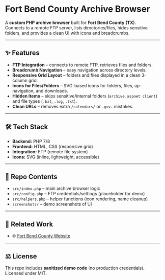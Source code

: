 # Fort Bend County Archive Browser

A **custom PHP archive browser** built for **Fort Bend County (TX)**.  
Connects to a remote FTP server, lists directories/files, hides sensitive folders, and provides a clean UI with icons and breadcrumbs.

---

## ✨ Features
- **FTP Integration** – connects to remote FTP, retrieves files and folders.  
- **Breadcrumb Navigation** – easy navigation across directory levels.  
- **Responsive Grid Layout** – folders and files displayed in a clean 3-column grid.  
- **Icons for Files/Folders** – SVG-based icons for folders, files, up-navigation, and downloads.  
- **Hidden Items** – skips sensitive/internal folders (`archive`, `aspnet client`) and file types (`.bat`, `.log`, `.txt`).  
- **Clean URLs** – removes extra `/calendars/` or `.gov.` mistakes.  

---

## 🛠️ Tech Stack
- **Backend:** PHP 7/8  
- **Frontend:** HTML, CSS (responsive grid)  
- **Integration:** FTP (remote file system)  
- **Icons:** SVG (inline, lightweight, accessible)  

---

## 📂 Repo Contents
- `src/index.php` – main archive browser logic  
- `src/config.php` – FTP credentials/settings (placeholder for demo)  
- `src/helpers.php` – helper functions (icon rendering, name cleanup)  
- `screenshots/` – demo screenshots of UI  


---

## 🔗 Related Work
- 🌐 [Fort Bend County Website](https://www.fortbendcountytx.gov/)  

---

## ⚖️ License
This repo includes **sanitized demo code** (no production credentials). Licensed under MIT.
